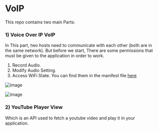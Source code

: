 # VoIP

This repo contains two main Parts:
### 1) Voice Over IP VoIP
In This part, two hosts need to communicate with each other (both are in the same network).
But before we start, There are some permissions that must be given to the application in order to work.
1) Record Audio.
2) Modify Audio Setting.
3) Access WiFi State.
You can find them in the manifest file [here](app/src/main/AndroidManifest.xml)

![image](https://user-images.githubusercontent.com/61708947/209467757-9131d109-13c9-485b-b057-0c7254e893a2.png)


![image](https://user-images.githubusercontent.com/61708947/209467748-6f68928d-57ec-4308-a6c7-e509132c6724.png)


### 2) YouTube Player View 
Which is an API used to fetch a youtube video and play it in your application.



